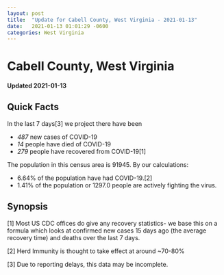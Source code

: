 ```yaml
---
layout: post
title:  "Update for Cabell County, West Virginia - 2021-01-13"
date:   2021-01-13 01:01:29 -0600
categories: West Virginia
---
```


# Cabell County, West Virginia
#### Updated 2021-01-13

## Quick Facts

In the last 7 days[3] we project there have been
- *487* new cases of COVID-19
- *14* people have died of COVID-19
- *279* people have recovered from COVID-19[1]

The population in this census area is 91945. By our calculations:
- 6.64% of the population have had COVID-19.[2]
- 1.41% of the population or 1297.0 people are actively fighting the virus.

## Synopsis




[1] Most US CDC offices do give any recovery statistics- we base this on a formula which looks at confirmed new cases
15 days ago (the average recovery time) and deaths over the last 7 days.

[2] Herd Immunity is thought to take effect at around ~70-80%

[3] Due to reporting delays, this data may be incomplete.
 
    